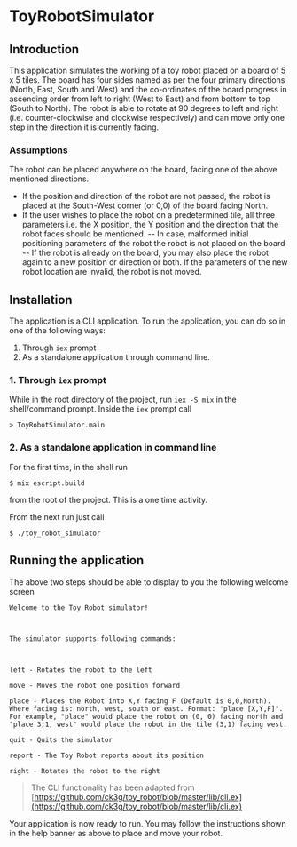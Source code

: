 
# ToyRobotSimulator

  
## Introduction
This application simulates the working of a toy robot placed on a board of 5 x 5 tiles. The board has four sides named as per the four primary directions (North, East, South and West) and the co-ordinates of the board progress in ascending order from left to right (West to East) and from bottom to top (South to North). The robot is able to rotate at 90 degrees to left and right (i.e. counter-clockwise and clockwise respectively) and can move only one step in the direction it is currently facing. 

### Assumptions

The robot can be placed anywhere on the board, facing one of the above mentioned directions. 
 * If the position and direction of the robot are not passed, the robot is placed at the South-West corner (or 0,0) of the board facing North. 
* If the user wishes to place the robot on a predetermined tile, all three parameters i.e. the X position, the Y position and the direction that the robot faces should be mentioned. 
-- In case, malformed initial positioning parameters of the robot the robot is not placed on the board
-- If the robot is already on the board, you may also place the robot again to a new position or direction or both. If the parameters of the new robot location are invalid, the robot is not moved. 
  

## Installation

  The application is a CLI application. To run the application, you can do so in one of the following ways:
  

 1. Through `iex` prompt
 2. As a standalone application through command line. 

### 1. Through `iex` prompt
While in the root directory of the project, run `iex -S mix` in the shell/command prompt. 
Inside the `iex` prompt call 
```shell
> ToyRobotSimulator.main
```

### 2. As a standalone application in command line
For the first time, in the shell run 
```shell
$ mix escript.build
```
from the root of the project. This is a one time activity. 

From the next run just call  
```shell
$ ./toy_robot_simulator
```

## Running the application
The above two steps should be able to display to you the following welcome screen
```shell
Welcome to the Toy Robot simulator!

  

The simulator supports following commands:

  

left - Rotates the robot to the left

move - Moves the robot one position forward

place - Places the Robot into X,Y facing F (Default is 0,0,North). Where facing is: north, west, south or east. Format: "place [X,Y,F]". For example, "place" would place the robot on (0, 0) facing north and "place 3,1, west" would place the robot in the tile (3,1) facing west.

quit - Quits the simulator

report - The Toy Robot reports about its position

right - Rotates the robot to the right
```

    

> The CLI functionality has been adapted from [https://github.com/ck3g/toy_robot/blob/master/lib/cli.ex](https://github.com/ck3g/toy_robot/blob/master/lib/cli.ex)

Your application is now ready to run. You may follow the instructions shown in the help banner as above to place and move your robot. 